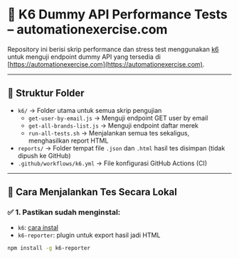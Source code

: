 # 🧪 K6 Dummy API Performance Tests – automationexercise.com

Repository ini berisi skrip performance dan stress test menggunakan [k6](https://k6.io/) untuk menguji endpoint dummy API yang tersedia di [https://automationexercise.com](https://automationexercise.com).

---

## 📁 Struktur Folder

- `k6/` → Folder utama untuk semua skrip pengujian
  - `get-user-by-email.js` → Menguji endpoint GET user by email
  - `get-all-brands-list.js` → Menguji endpoint daftar merek
  - `run-all-tests.sh` → Menjalankan semua tes sekaligus, menghasilkan report HTML
- `reports/` → Folder tempat file `.json` dan `.html` hasil tes disimpan (tidak dipush ke GitHub)
- `.github/workflows/k6.yml` → File konfigurasi GitHub Actions (CI)

---

## 🚀 Cara Menjalankan Tes Secara Lokal

### ✅ 1. Pastikan sudah menginstal:

- `k6`: [cara instal](https://k6.io/docs/getting-started/installation/)
- `k6-reporter`: plugin untuk export hasil jadi HTML

```bash
npm install -g k6-reporter
